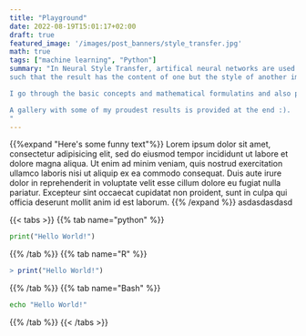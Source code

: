 ```yaml
---
title: "Playground"
date: 2022-08-19T15:01:17+02:00
draft: true
featured_image: '/images/post_banners/style_transfer.jpg'
math: true
tags: ["machine learning", "Python"]
summary: "In Neural Style Transfer, artifical neural networks are used to combine two images,
such that the result has the content of one but the style of another image.  \n

I go through the basic concepts and mathematical formulatins and also provide a working codebase for you to try. \n

A gallery with some of my proudest results is provided at the end :).
"
---
```







{{%expand "Here's some funny text"%}}
Lorem ipsum dolor sit amet, consectetur adipisicing elit, sed do eiusmod
tempor incididunt ut labore et dolore magna aliqua. Ut enim ad minim veniam,
quis nostrud exercitation ullamco laboris nisi ut aliquip ex ea commodo
consequat. Duis aute irure dolor in reprehenderit in voluptate velit esse
cillum dolore eu fugiat nulla pariatur. Excepteur sint occaecat cupidatat non
proident, sunt in culpa qui officia deserunt mollit anim id est laborum.
{{% /expand %}}
asdasdasdasd



{{< tabs >}}
{{% tab name="python" %}}
```python
print("Hello World!")
```
{{% /tab %}}
{{% tab name="R" %}}
```R
> print("Hello World!")
```
{{% /tab %}}
{{% tab name="Bash" %}}
```Bash
echo "Hello World!"
```
{{% /tab %}}
{{< /tabs >}}


